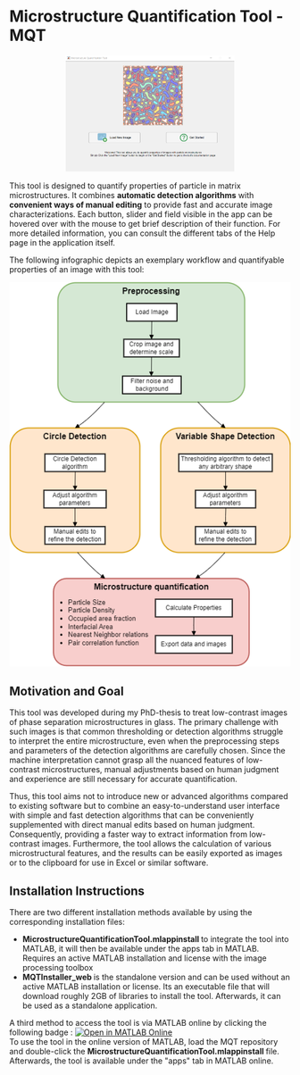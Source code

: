 # Microstructure Quantification Tool - MQT

<p align="center">
    <img width= "60%"; src="https://github.com/Morgenss/MQTImages/blob/main/AppLandingPage.png">
</p>

This tool is designed to quantify properties of particle in matrix microstructures. It combines <strong>automatic detection algorithms</strong> with <strong>convenient </strong><strong>ways of manual editing</strong> to provide fast and accurate image characterizations. 
Each button, slider and field visible in the app can be hovered over with the mouse to get brief description of their function. For more detailed information, you can consult the different tabs of the Help page in the application itself.

The following infographic depicts an exemplary workflow and quantifyable properties of an image with this tool:

<p align="center">
    <img src="https://github.com/Morgenss/MQTImages/blob/main/IntroDocWhite.png">
</p>



## Motivation and Goal
This tool was developed during my PhD-thesis to treat low-contrast images of phase separation microstructures in glass. The primary challenge with such images is that common thresholding or detection algorithms struggle to interpret the entire microstructure, even when the preprocessing steps and parameters of the detection algorithms are carefully chosen. Since the machine interpretation cannot grasp all the nuanced features of low-contrast microstructures, manual adjustments based on human judgment and experience are still necessary for accurate quantification.

Thus, this tool aims not to introduce new or advanced algorithms compared to existing software but to combine an easy-to-understand user interface with simple and fast detection algorithms that can be conveniently supplemented with direct manual edits based on human judgment. Consequently, providing a faster way to extract information from low-contrast images. Furthermore, the tool allows the calculation of various microstructural features, and the results can be easily exported as images or to the clipboard for use in Excel or similar software.


## Installation Instructions

There are two different installation methods available by using the corresponding installation files:
- <strong> MicrostructureQuantificationTool.mlappinstall </strong> to integrate the tool into MATLAB, it will then be available under the apps tab in MATLAB. Requires an active MATLAB installation and license with the image processing toolbox
- <strong> MQTInstaller_web </strong> is the standalone version and can be used without an active MATLAB installation or license. Its an executable file that will download roughly 2GB of libraries to install the tool. Afterwards, it can be used as a standalone application.

A third method to access the tool is via MATLAB online by clicking the following badge :
[![Open in MATLAB Online](https://www.mathworks.com/images/responsive/global/open-in-matlab-online.svg)](https://matlab.mathworks.com/open/github/v1?repo=Morgenss/MQT&file=README.md) <br/>
To use the tool in the online version of MATLAB, load the MQT repository and double-click the <strong> MicrostructureQuantificationTool.mlappinstall </strong> file. Afterwards, the tool is available under the "apps" tab in MATLAB online.
